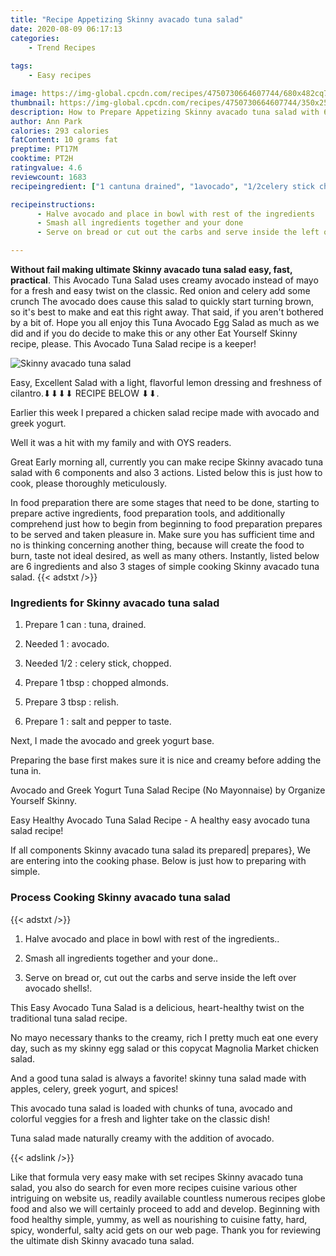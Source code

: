 ```yaml
---
title: "Recipe Appetizing Skinny avacado tuna salad"
date: 2020-08-09 06:17:13
categories:
    - Trend Recipes
    
tags:
    - Easy recipes

image: https://img-global.cpcdn.com/recipes/4750730664607744/680x482cq70/skinny-avacado-tuna-salad-recipe-main-photo.jpg
thumbnail: https://img-global.cpcdn.com/recipes/4750730664607744/350x250cq70/skinny-avacado-tuna-salad-recipe-main-photo.jpg
description: How to Prepare Appetizing Skinny avacado tuna salad with 6 ingredients and 3 stages of easy cooking.
author: Ann Park
calories: 293 calories
fatContent: 10 grams fat
preptime: PT17M
cooktime: PT2H
ratingvalue: 4.6
reviewcount: 1683
recipeingredient: ["1 cantuna drained", "1avocado", "1/2celery stick chopped", "1 tbspchopped almonds", "3 tbsprelish", "1salt and pepper to taste"]

recipeinstructions: 
      - Halve avocado and place in bowl with rest of the ingredients 
      - Smash all ingredients together and your done 
      - Serve on bread or cut out the carbs and serve inside the left over avocado shells

---
```




**Without fail making ultimate Skinny avacado tuna salad easy, fast, practical**. This Avocado Tuna Salad uses creamy avocado instead of mayo for a fresh and easy twist on the classic. Red onion and celery add some crunch The avocado does cause this salad to quickly start turning brown, so it&#39;s best to make and eat this right away. That said, if you aren&#39;t bothered by a bit of. Hope you all enjoy this Tuna Avocado Egg Salad as much as we did and if you do decide to make this or any other Eat Yourself Skinny recipe, please. This Avocado Tuna Salad recipe is a keeper!


![Skinny avacado tuna salad](https://img-global.cpcdn.com/recipes/4750730664607744/680x482cq70/skinny-avacado-tuna-salad-recipe-main-photo.jpg "Skinny avacado tuna salad")



Easy, Excellent Salad with a light, flavorful lemon dressing and freshness of cilantro.⬇⬇⬇⬇ RECIPE BELOW ⬇⬇.

Earlier this week I prepared a chicken salad recipe made with avocado and greek yogurt.

Well it was a hit with my family and with OYS readers.


Great Early morning all, currently you can make recipe Skinny avacado tuna salad with 6 components and also 3 actions. Listed below this is just how to cook, please thoroughly meticulously.

In food preparation there are some stages that need to be done, starting to prepare active ingredients, food preparation tools, and additionally comprehend just how to begin from beginning to food preparation prepares to be served and taken pleasure in. Make sure you has sufficient time and no is thinking concerning another thing, because will create the food to burn, taste not ideal desired, as well as many others. Instantly, listed below are 6 ingredients and also 3 stages of simple cooking Skinny avacado tuna salad.
{{< adstxt />}}

### Ingredients for Skinny avacado tuna salad


1. Prepare 1 can : tuna, drained.

1. Needed 1 : avocado.

1. Needed 1/2 : celery stick, chopped.

1. Prepare 1 tbsp : chopped almonds.

1. Prepare 3 tbsp : relish.

1. Prepare 1 : salt and pepper to taste.


Next, I made the avocado and greek yogurt base.

Preparing the base first makes sure it is nice and creamy before adding the tuna in.

Avocado and Greek Yogurt Tuna Salad Recipe (No Mayonnaise) by Organize Yourself Skinny.

Easy Healthy Avocado Tuna Salad Recipe - A healthy easy avocado tuna salad recipe!


If all components Skinny avacado tuna salad its prepared| prepares}, We are entering into the cooking phase. Below is just how to preparing with simple.

### Process Cooking Skinny avacado tuna salad

{{< adstxt />}}


1. Halve avocado and place in bowl with rest of the ingredients..



1. Smash all ingredients together and your done..



1. Serve on bread or, cut out the carbs and serve inside the left over avocado shells!.




This Easy Avocado Tuna Salad is a delicious, heart-healthy twist on the traditional tuna salad recipe.

No mayo necessary thanks to the creamy, rich I pretty much eat one every day, such as my skinny egg salad or this copycat Magnolia Market chicken salad.

And a good tuna salad is always a favorite! skinny tuna salad made with apples, celery, greek yogurt, and spices!

This avocado tuna salad is loaded with chunks of tuna, avocado and colorful veggies for a fresh and lighter take on the classic dish!

Tuna salad made naturally creamy with the addition of avocado.


{{< adslink />}}

Like that formula very easy make with set recipes Skinny avacado tuna salad, you also do search for even more recipes cuisine various other intriguing on website us, readily available countless numerous recipes globe food and also we will certainly proceed to add and develop. Beginning with food healthy simple, yummy, as well as nourishing to cuisine fatty, hard, spicy, wonderful, salty acid gets on our web page. Thank you for reviewing the ultimate dish Skinny avacado tuna salad.

